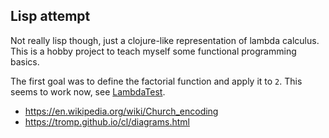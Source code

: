 ## Lisp attempt

Not really lisp though, just a clojure-like representation of lambda calculus. This is a hobby project to teach myself some functional programming basics.

The first goal was to define the factorial function and apply it to `2`. This seems to work now, see [LambdaTest](https://github.com/h908714124/lisp-attempt/blob/master/src/test/java/com/mypack/eval/LambdaTest.java).


* https://en.wikipedia.org/wiki/Church_encoding
* https://tromp.github.io/cl/diagrams.html


